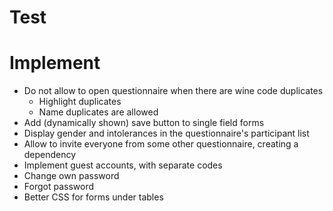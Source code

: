 # Test

# Implement
- Do not allow to open questionnaire when there are wine code duplicates
    - Highlight duplicates
    - Name duplicates are allowed
- Add (dynamically shown) save button to single field forms
- Display gender and intolerances in the questionnaire's participant list 
- Allow to invite everyone from some other questionnaire, creating a dependency
- Implement guest accounts, with separate codes
- Change own password
- Forgot password
- Better CSS for forms under tables